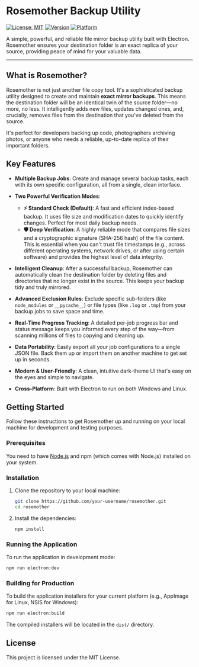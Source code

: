 # Rosemother Backup Utility

[![License: MIT](https://img.shields.io/badge/License-MIT-blue.svg)](https://opensource.org/licenses/MIT)
[![Version](https://img.shields.io/badge/version-1.0.0-brightgreen.svg)](package.json)
[![Platform](https://img.shields.io/badge/platform-Windows%20%7C%20Linux-lightgrey.svg)](#)

A simple, powerful, and reliable file mirror backup utility built with Electron. Rosemother ensures your destination folder is an exact replica of your source, providing peace of mind for your valuable data.

<!-- It is highly recommended to add a screenshot or a GIF of the application here. -->
<!-- Example: ![Rosemother Screenshot](./rosemother_screenshot.png) -->

---

## What is Rosemother?

Rosemother is not just another file copy tool. It's a sophisticated backup utility designed to create and maintain **exact mirror backups**. This means the destination folder will be an identical twin of the source folder—no more, no less. It intelligently adds new files, updates changed ones, and, crucially, removes files from the destination that you've deleted from the source.

It's perfect for developers backing up code, photographers archiving photos, or anyone who needs a reliable, up-to-date replica of their important folders.

## Key Features

- **Multiple Backup Jobs**: Create and manage several backup tasks, each with its own specific configuration, all from a single, clean interface.

- **Two Powerful Verification Modes**:
  - **⚡ Standard Check (Default)**: A fast and efficient index-based backup. It uses file size and modification dates to quickly identify changes. Perfect for most daily backup needs.
  - **🛡️ Deep Verification**: A highly reliable mode that compares file sizes and a cryptographic signature (SHA-256 hash) of the file content. This is essential when you can't trust file timestamps (e.g., across different operating systems, network drives, or after using certain software) and provides the highest level of data integrity.

- **Intelligent Cleanup**: After a successful backup, Rosemother can automatically clean the destination folder by deleting files and directories that no longer exist in the source. This keeps your backup tidy and truly mirrored.

- **Advanced Exclusion Rules**: Exclude specific sub-folders (like `node_modules` or `__pycache__`) or file types (like `.log` or `.tmp`) from your backup jobs to save space and time.

- **Real-Time Progress Tracking**: A detailed per-job progress bar and status message keeps you informed every step of the way—from scanning millions of files to copying and cleaning up.

- **Data Portability**: Easily export all your job configurations to a single JSON file. Back them up or import them on another machine to get set up in seconds.

- **Modern & User-Friendly**: A clean, intuitive dark-theme UI that's easy on the eyes and simple to navigate.

- **Cross-Platform**: Built with Electron to run on both Windows and Linux.

## Getting Started

Follow these instructions to get Rosemother up and running on your local machine for development and testing purposes.

### Prerequisites

You need to have [Node.js](https://nodejs.org/) and npm (which comes with Node.js) installed on your system.

### Installation

1.  Clone the repository to your local machine:
    ```sh
    git clone https://github.com/your-username/rosemother.git
    cd rosemother
    ```

2.  Install the dependencies:
    ```sh
    npm install
    ```

### Running the Application

To run the application in development mode:

```sh
npm run electron:dev
```

### Building for Production

To build the application installers for your current platform (e.g., AppImage for Linux, NSIS for Windows):

```sh
npm run electron:build
```

The compiled installers will be located in the `dist/` directory.

## License

This project is licensed under the MIT License.
